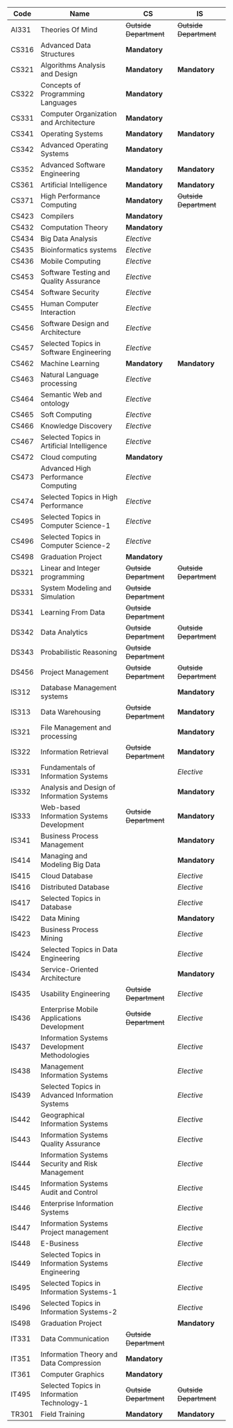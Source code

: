| Code  | Name                                               | CS                     | IS                     |
| ----- | -------------------------------------------------- | ---------------------- | ---------------------- |
| AI331 | Theories Of Mind                                   | ~~Outside Department~~ | ~~Outside Department~~ |
| CS316 | Advanced Data Structures                           | **Mandatory**          |                        |
| CS321 | Algorithms Analysis and Design                     | **Mandatory**          | **Mandatory**          |
| CS322 | Concepts of Programming Languages                  | **Mandatory**          |                        |
| CS331 | Computer Organization and Architecture             | **Mandatory**          |                        |
| CS341 | Operating Systems                                  | **Mandatory**          | **Mandatory**          |
| CS342 | Advanced Operating Systems                         | **Mandatory**          |                        |
| CS352 | Advanced Software Engineering                      | **Mandatory**          | **Mandatory**          |
| CS361 | Artificial Intelligence                            | **Mandatory**          | **Mandatory**          |
| CS371 | High Performance Computing                         | **Mandatory**          | ~~Outside Department~~ |
| CS423 | Compilers                                          | **Mandatory**          |                        |
| CS432 | Computation Theory                                 | **Mandatory**          |                        |
| CS434 | Big Data Analysis                                  | *Elective*             |                        |
| CS435 | Bioinformatics systems                             | *Elective*             |                        |
| CS436 | Mobile Computing                                   | *Elective*             |                        |
| CS453 | Software Testing and Quality Assurance             | *Elective*             |                        |
| CS454 | Software Security                                  | *Elective*             |                        |
| CS455 | Human Computer Interaction                         | *Elective*             |                        |
| CS456 | Software Design and Architecture                   | *Elective*             |                        |
| CS457 | Selected Topics in Software Engineering            | *Elective*             |                        |
| CS462 | Machine Learning                                   | **Mandatory**          | **Mandatory**          |
| CS463 | Natural Language processing                        | *Elective*             |                        |
| CS464 | Semantic Web and ontology                          | *Elective*             |                        |
| CS465 | Soft Computing                                     | *Elective*             |                        |
| CS466 | Knowledge Discovery                                | *Elective*             |                        |
| CS467 | Selected Topics in Artificial Intelligence         | *Elective*             |                        |
| CS472 | Cloud computing                                    | **Mandatory**          |                        |
| CS473 | Advanced High Performance Computing                | *Elective*             |                        |
| CS474 | Selected Topics in High Performance                | *Elective*             |                        |
| CS495 | Selected Topics in Computer Science-1              | *Elective*             |                        |
| CS496 | Selected Topics in Computer Science-2              | *Elective*             |                        |
| CS498 | Graduation Project                                 | **Mandatory**          |                        |
| DS321 | Linear and Integer programming                     | ~~Outside Department~~ | ~~Outside Department~~ |
| DS331 | System Modeling and Simulation                     | ~~Outside Department~~ |                        |
| DS341 | Learning From Data                                 | ~~Outside Department~~ |                        |
| DS342 | Data Analytics                                     | ~~Outside Department~~ | ~~Outside Department~~ |
| DS343 | Probabilistic Reasoning                            | ~~Outside Department~~ |                        |
| DS456 | Project Management                                 | ~~Outside Department~~ | ~~Outside Department~~ |
| IS312 | Database Management systems                        |                        | **Mandatory**          |
| IS313 | Data Warehousing                                   | ~~Outside Department~~ | **Mandatory**          |
| IS321 | File Management and processing                     |                        | **Mandatory**          |
| IS322 | Information Retrieval                              | ~~Outside Department~~ | **Mandatory**          |
| IS331 | Fundamentals of Information Systems                |                        | *Elective*             |
| IS332 | Analysis and Design of Information Systems         |                        | **Mandatory**          |
| IS333 | Web-based Information Systems Development          | ~~Outside Department~~ | **Mandatory**          |
| IS341 | Business Process Management                        |                        | **Mandatory**          |
| IS414 | Managing and Modeling Big Data                     |                        | **Mandatory**          |
| IS415 | Cloud Database                                     |                        | *Elective*             |
| IS416 | Distributed Database                               |                        | *Elective*             |
| IS417 | Selected Topics in Database                        |                        | *Elective*             |
| IS422 | Data Mining                                        |                        | **Mandatory**          |
| IS423 | Business Process Mining                            |                        | *Elective*             |
| IS424 | Selected Topics in Data Engineering                |                        | *Elective*             |
| IS434 | Service-Oriented Architecture                      |                        | **Mandatory**          |
| IS435 | Usability Engineering                              | ~~Outside Department~~ | *Elective*             |
| IS436 | Enterprise Mobile Applications Development         | ~~Outside Department~~ | *Elective*             |
| IS437 | Information Systems Development Methodologies      |                        | *Elective*             |
| IS438 | Management Information Systems                     |                        | *Elective*             |
| IS439 | Selected Topics in Advanced Information Systems    |                        | *Elective*             |
| IS442 | Geographical Information Systems                   |                        | *Elective*             |
| IS443 | Information Systems Quality Assurance              |                        | *Elective*             |
| IS444 | Information Systems Security and Risk Management   |                        | *Elective*             |
| IS445 | Information Systems Audit and Control              |                        | *Elective*             |
| IS446 | Enterprise Information Systems                     |                        | *Elective*             |
| IS447 | Information Systems Project management             |                        | *Elective*             |
| IS448 | E-Business                                         |                        | *Elective*             |
| IS449 | Selected Topics in Information Systems Engineering |                        | *Elective*             |
| IS495 | Selected Topics in Information Systems-1           |                        | *Elective*             |
| IS496 | Selected Topics in Information Systems-2           |                        | *Elective*             |
| IS498 | Graduation Project                                 |                        | **Mandatory**          |
| IT331 | Data Communication                                 | ~~Outside Department~~ |                        |
| IT351 | Information Theory and Data Compression            | **Mandatory**          |                        |
| IT361 | Computer Graphics                                  | **Mandatory**          |                        |
| IT495 | Selected Topics in Information Technology-1        | ~~Outside Department~~ | ~~Outside Department~~ |
| TR301 | Field Training                                     | **Mandatory**          | **Mandatory**          |
